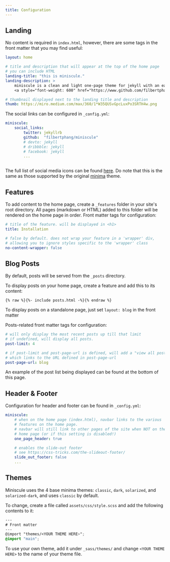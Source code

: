 ```yaml
---
title: Configuration
---
```

## Landing
No content is required in `index.html`, however, there are some tags in the front matter that you may find useful:
```yaml
layout: home

# title and description that will appear at the top of the home page
# you can include HTML
landing-title: "this is miniscule."
landing-description: >
    miniscule is a clean and light one-page theme for jekyll with an easy-to-customize layout.
    <a style="font-weight: 600" href="https://www.github.com/filbertphang/miniscule">Install now.</a>

# thumbnail displayed next to the landing title and description
thumb: https://miro.medium.com/max/360/1*W35QUSvGpcLuxPo3SRTH4w.png
```

The social links can be configured in `_config.yml`:
```yml
miniscule:
    social_links:
        twitter: jekyllrb
        github:  "filbertphang/miniscule"
        # devto: jekyll
        # dribbble: jekyll
        # facebook: jekyll
        ...
    
```
The full list of social media icons can be found [here](https://github.com/filbertphang/miniscule/blob/master/_config.yml#L22). Do note that this is the same as those supported by the original [minima](https://github.com/jekyll/minima) theme.

## Features
To add content to the home page, create a `_features` folder in your site's root directory. All pages (markdown or HTML) added to this folder will be rendered on the home page in order. Front matter tags for configuration:
```yml
# title of the feature. will be displayed in <h1> 
title: Installation 

# false by default. does not wrap your feature in a 'wrapper' div, 
# allowing you to ignore styles specific to the 'wrapper' class
no-content-wrapper: false
```

## Blog Posts
By default, posts will be served from the `_posts` directory.

To display posts on your home page, create a feature and add this to its content: 
```liquid
{% raw %}{%- include posts.html -%}{% endraw %}
```

To display posts on a standalone page, just set `layout: blog` in the front matter 

Posts-related front matter tags for configuration:
```yml
# will only display the most recent posts up till that limit
# if undefined, will display all posts.
post-limit: 4

# if post-limit and post-page-url is defined, will add a "view all posts" button
# which links to the URL defined in post-page-url
post-page-url: blog
```
An example of the post list being displayed can be found at the bottom of this page.

## Header & Footer
Configuration for header and footer can be found in `_config.yml`:
```yml
miniscule:
    # when on the home page (index.html), navbar links to the various
    # features on the home page.
    # navbar will still link to other pages of the site when NOT on the
    # home page (or if this setting is disabled!)
    one_page_header: true 

    # enables the slide-out footer
    # see https://css-tricks.com/the-slideout-footer/
    slide_out_footer: false
    ...
```


## Themes
Miniscule uses the 4 base minima themes: `classic`, `dark`, `solarized`, and `solarized-dark`, and uses `classic` by default.

To change, create a file called `assets/css/style.scss` and add the following contents to it:
```scss
---
# Front matter
---
@import "themes/<YOUR THEME HERE>"; 
@import "main";
```
To use your own theme, add it under `_sass/themes/` and change `<YOUR THEME HERE>` to the name of your theme file.

